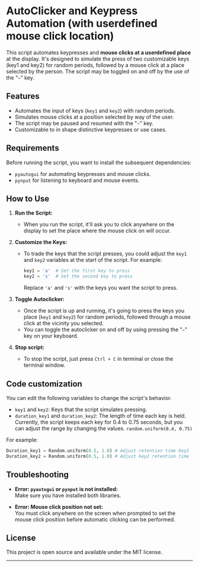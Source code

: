 # AutoClicker and Keypress Automation (with userdefined mouse click location)

This script automates keypresses and **mouse clicks at a userdefined place** at the display. It's designed to simulate the press of two customizable keys (key1 and key2) for random periods, followed by a mouse click at a place selected by the person. The script may be toggled on and off by the use of the "`~`" key.

## Features

- Automates the input of  keys (`key1` and `key2`) with random periods.
- Simulates mouse clicks at a position selected by way of the user.
- The script may be paused and resumed with the "`~`" key.
- Customizable to in shape distinctive keypresses or use cases.

## Requirements

Before running the script, you want to install the subsequent dependencies:

- `pyautogui` for automating keypresses and mouse clicks.
- `pynput` for listening to keyboard and mouse events.

## How to Use

1. **Run the Script:**
   - When you run the script, it'll ask you to click anywhere on the display to set the place where the mouse click on will occur.

2. **Customize the Keys:**
   - To trade the keys that the script presses, you could adjust the `key1` and `key2` variables at the start of the script. For example:
   
     ```python
     key1 = 'a'  # Set the first key to press
     key2 = 's'  # Set the second key to press
     ```
   
     Replace `'a'` and `'s'` with the keys you want the script to press.

3. **Toggle Autoclicker:**
   - Once the script is up and running, it's going to press the keys you place (`key1` and `key2`) for random periods, followed through a mouse click at the vicinity you selected.
   - You can toggle the autoclicker on and off by using pressing the "`~`" key on your keyboard.

4. **Stop script:**
   - To stop the script, just press `Ctrl + C` in terminal or close the terminal window.

## Code customization

You can edit the following variables to change the script's behavior.

- `key1` and `key2`: Keys that the script simulates pressing.
- `duration_key1` and `duration_key2`: The length of time each key is held. Currently, the script keeps each key for 0.4 to 0.75 seconds, but you can adjust the range by changing the values. `random.uniform(0.4, 0.75)`

For example:

``` python
Duration_key1 = Random.uniform(0.5, 1.0) # Adjust retention time key1
Duration_key2 = Random.uniform(0.5, 1.0) # Adjust key2 retention time
```

## Troubleshooting

- **Error: `pyautogui` or `pynput` is not installed:**  
  Make sure you have installed both libraries.

- **Error: Mouse click position not set:**  
  You must click anywhere on the screen when prompted to set the mouse click position before automatic clicking can be performed.

## License

This project is open source and available under the MIT license.

---
